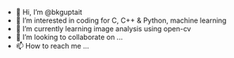 - 👋 Hi, I’m @bkguptait
- 👀 I’m interested in coding for C, C++ & Python, machine learning 
- 🌱 I’m currently learning image analysis using open-cv
- 💞️ I’m looking to collaborate on ...
- 📫 How to reach me ...

<!---
bkguptait/bkguptait is a ✨ special ✨ repository because its `README.md` (this file) appears on your GitHub profile.
You can click the Preview link to take a look at your changes.
--->
